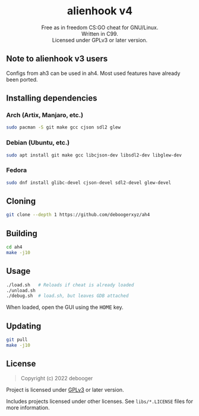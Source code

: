 <div align="center">
<h1>alienhook v4</h1>
Free as in freedom CS:GO cheat for GNU/Linux.<br>
Written in C99.<br>
Licensed under GPLv3 or later version.<br>
</div>

## Note to alienhook v3 users

Configs from ah3 can be used in ah4.
Most used features have already been ported.

## Installing dependencies

### Arch (Artix, Manjaro, etc.)

```sh
sudo pacman -S git make gcc cjson sdl2 glew
```

### Debian (Ubuntu, etc.)

```sh
sudo apt install git make gcc libcjson-dev libsdl2-dev libglew-dev
```

### Fedora

```sh
sudo dnf install glibc-devel cjson-devel sdl2-devel glew-devel
```

## Cloning

```sh
git clone --depth 1 https://github.com/deboogerxyz/ah4
```

## Building

```sh
cd ah4
make -j10
```

## Usage

```sh
./load.sh   # Reloads if cheat is already loaded
./unload.sh
./debug.sh  # load.sh, but leaves GDB attached
```

When loaded, open the GUI using the <kbd>HOME</kbd> key.

## Updating

```sh
git pull
make -j10
```

## License

> Copyright (c) 2022 debooger

Project is licensed under [GPLv3](https://www.gnu.org/licenses/gpl-3.0.en.html) or later version.

Includes projects licensed under other licenses. See `libs/*.LICENSE` files for more information.
